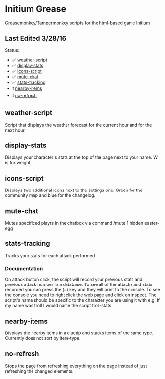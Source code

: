 # Initium Grease
[Greasemonkey](https://addons.mozilla.org/en-US/firefox/addon/greasemonkey/)/[Tampermonkey](http://tampermonkey.net/) scripts for the html-based game [Initium](https://www.playinitium.com)

## Last Edited 3/28/16
Status: 
-  :white_check_mark: [weather-script](https://raw.githubusercontent.com/EFox2413/initiumGrease/master/weather-script.js)
-  :white_check_mark: [display-stats](https://raw.githubusercontent.com/EFox2413/initiumGrease/master/display-stats.js)
-  :white_check_mark: [icons-script](https://raw.githubusercontent.com/EFox2413/initiumGrease/master/icons-script.js)
-  :white_check_mark: [mute-chat](https://raw.githubusercontent.com/EFox2413/initiumGrease/master/mute-chat.js)
-  :white_check_mark: [stats-tracking](https://raw.githubusercontent.com/EFox2413/initiumGrease/master/stats-tracking.js)
-  :heavy_exclamation_mark: [nearby-items](https://raw.githubusercontent.com/EFox2413/initiumGrease/master/nearby-items.js)
-  :heavy_exclamation_mark: [no-refresh](https://raw.githubusercontent.com/EFox2413/initiumGrease/master/no-refresh.js)

## weather-script
Script that displays the weather forecast for the current hour and for the next hour.

## display-stats
Displays your character's stats at the top of the page next to your name. W is for weight.

## icons-script
Displays two additional icons next to the settings one. Green for the community map and blue for the changelog.

## mute-chat
Mutes specificed playrs in the chatbox via command /mute <playername>
1 hidden easter-egg

## stats-tracking
Tracks your stats for each attack performed
### Documentation
  On attack button click, the script will record your previous stats and previous attack number in a database.
  To see all of the attacks and stats recorded you can press the (~) key and they will print to the console.
  To see the console you need to right click the web page and click on inspect.
  The script's name should be specific to the character you are using it with
  e.g. If my name was troll I would name the script troll-stats

## nearby-items
Displays the nearby items in a cluetip and stacks items of the same type.
Currently does not sort by item-type.

## no-refresh
Stops the page from refreshing everything on the page instead of just refreshing the changed elements.
